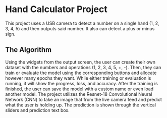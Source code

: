# Hand Calculator Project

This project uses a USB camera to detect a number on a single hand (1, 2, 3, 4, 5) and then outputs said number. It also can detect a plus or minus sign. 

## The Algorithm

Using the widgets from the output screen, the user can create their own dataset with the numbers and operations (1, 2, 3, 4, 5, +, -). Then, they can train or evaluate the model using the corresponding buttons and allocate however many epochs they want. While either training or evaluation is running, it will show the progress, loss, and accuracy. After the training is finished, the user can save the model with a custom name or even load another model. The project utilizes the Resnet-18 Convolutional Neural Network (CNN) to take an image that from the live camera feed and predict what the user is holding up. The prediction is shown through the vertical sliders and prediction text box. 
